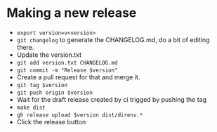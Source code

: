 # Making a new release

- `export version=v<version>`
- `git changelog` to generate the CHANGELOG.md, do a bit of editing there.
- Update the version.txt
- `git add version.txt CHANGELOG.md`
- `git commit -m "Release $version"`
- Create a pull request for that and merge it.
- `git tag $version`
- `git push origin $version`
- Wait for the draft release created by ci trigged by pushing the tag
- `make dist`
- `gh release upload $version dist/direnv.*`
- Click the release button
